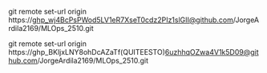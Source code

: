 git remote set-url origin https://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@github.com/JorgeArdila2169/MLOps_2510.git

git remote set-url origin https://ghp_BKljxLNY8ohDcAZaTf(QUITEESTO)6uzhhqOZwa4V1k5D09@github.com/JorgeArdila2169/MLOps_2510.git

